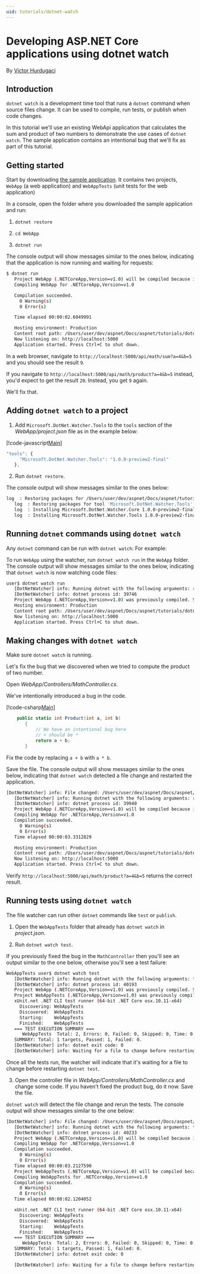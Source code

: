 ```yaml
---
uid: tutorials/dotnet-watch
---
```

<a name=dotnet-watch></a>

# Developing ASP.NET Core applications using dotnet watch

By [Victor Hurdugaci](https://twitter.com/victorhurdugaci)

## Introduction

`dotnet watch` is a development time tool that runs a `dotnet` command when source files change. It can be used to compile, run tests, or publish when code changes.

In this tutorial we'll use an existing WebApi application that calculates the sum and product of two numbers to demonstrate the use cases of `dotnet watch`. The sample application contains an intentional bug that we'll fix as part of this tutorial.

## Getting started

Start by downloading [the sample application](https://github.com/aspnet/Docs/tree/master/aspnet/tutorials/dotnet-watch/sample). It contains two projects, `WebApp` (a web application) and `WebAppTests` (unit tests for the web application)

In a console, open the folder where you downloaded the sample application and run:

1. `dotnet restore`

2. `cd WebApp`

3. `dotnet run`

The console output will show messages similar to the ones below, indicating that the application is now running and waiting for requests:

````bash
$ dotnet run
   Project WebApp (.NETCoreApp,Version=v1.0) will be compiled because inputs were modified
   Compiling WebApp for .NETCoreApp,Version=v1.0

   Compilation succeeded.
     0 Warning(s)
     0 Error(s)

   Time elapsed 00:00:02.6049991

   Hosting environment: Production
   Content root path: /Users/user/dev/aspnet/Docs/aspnet/tutorials/dotnet-watch/sample/WebApp
   Now listening on: http://localhost:5000
   Application started. Press Ctrl+C to shut down.
   ````

In a web browser, navigate to `http://localhost:5000/api/math/sum?a=4&b=5` and you should see the result `9`.

If you navigate to `http://localhost:5000/api/math/product?a=4&b=5` instead, you'd expect to get the result `20`. Instead, you get `9` again.

We'll fix that.

## Adding `dotnet watch` to a project

1. Add `Microsoft.DotNet.Watcher.Tools` to the `tools` section of the *WebApp/project.json* file as in the example below:

[!code-javascript[Main](../tutorials/dotnet-watch/sample/WebAppTests/project.json?highlight=2)]

````javascript
"tools": {
     "Microsoft.DotNet.Watcher.Tools": "1.0.0-preview2-final"
   },

   ````

2. Run `dotnet restore`.

The console output will show messages similar to the ones below:

````bash
log  : Restoring packages for /Users/user/dev/aspnet/Docs/aspnet/tutorials/dotnet-watch/sample/WebApp/project.json...
   log  : Restoring packages for tool 'Microsoft.DotNet.Watcher.Tools' in /Users/user/dev/aspnet/Docs/aspnet/tutorials/dotnet-watch/sample/WebApp/project.json...
   log  : Installing Microsoft.DotNet.Watcher.Core 1.0.0-preview2-final.
   log  : Installing Microsoft.DotNet.Watcher.Tools 1.0.0-preview2-final.
   ````

## Running `dotnet` commands using `dotnet watch`

Any `dotnet` command can be run with  `dotnet watch`:  For example:

<!--     Command  Command with watch  dotnet run  dotnet watch run  dotnet run -f net451  dotnet watch run -f net451  dotnet run -f net451 -- --arg1  dotnet watch run -f net451 -- --arg1  dotnet test  dotnet watch test -->

To run `WebApp` using the watcher, run `dotnet watch run` in the `WebApp` folder. The console output will show messages similar to the ones below, indicating that `dotnet watch` is now watching code files:

````bash
user$ dotnet watch run
   [DotNetWatcher] info: Running dotnet with the following arguments: run
   [DotNetWatcher] info: dotnet process id: 39746
   Project WebApp (.NETCoreApp,Version=v1.0) was previously compiled. Skipping compilation.
   Hosting environment: Production
   Content root path: /Users/user/dev/aspnet/Docs/aspnet/tutorials/dotnet-watch/sample/WebApp
   Now listening on: http://localhost:5000
   Application started. Press Ctrl+C to shut down.
   ````

## Making changes with `dotnet watch`

Make sure `dotnet watch` is running.

Let's fix the bug that we discovered when we tried to compute the product of two number.

Open *WebApp/Controllers/MathController.cs*.

We've intentionally introduced a bug in the code.

[!code-csharp[Main](../tutorials/dotnet-watch/sample/WebApp/Controllers/MathController.cs?highlight=5)]

````csharp
    public static int Product(int a, int b)
       {
           // We have an intentional bug here
           // + should be *
           return a + b; 
       }

   ````

Fix the code by replacing `a + b` with `a * b`.

Save the file. The console output will show messages similar to the ones below, indicating that `dotnet watch` detected a file change and restarted the application.

````bash
[DotNetWatcher] info: File changed: /Users/user/dev/aspnet/Docs/aspnet/tutorials/dotnet-watch/sample/WebApp/Controllers/MathController.cs
   [DotNetWatcher] info: Running dotnet with the following arguments: run
   [DotNetWatcher] info: dotnet process id: 39940
   Project WebApp (.NETCoreApp,Version=v1.0) will be compiled because inputs were modified
   Compiling WebApp for .NETCoreApp,Version=v1.0
   Compilation succeeded.
     0 Warning(s)
     0 Error(s)
   Time elapsed 00:00:03.3312829

   Hosting environment: Production
   Content root path: /Users/user/dev/aspnet/Docs/aspnet/tutorials/dotnet-watch/sample/WebApp
   Now listening on: http://localhost:5000
   Application started. Press Ctrl+C to shut down.
   ````

Verify `http://localhost:5000/api/math/product?a=4&b=5` returns the correct result.

## Running tests using `dotnet watch`

The file watcher can run other `dotnet` commands like `test` or `publish`.

1. Open the `WebAppTests` folder that already has `dotnet watch` in *project.json*.

2. Run `dotnet watch test`.

If you previously fixed the bug in the `MathController` then you'll see an output similar to the one below, otherwise you'll see a test failure:

````bash
WebAppTests user$ dotnet watch test
   [DotNetWatcher] info: Running dotnet with the following arguments: test
   [DotNetWatcher] info: dotnet process id: 40193
   Project WebApp (.NETCoreApp,Version=v1.0) was previously compiled. Skipping compilation.
   Project WebAppTests (.NETCoreApp,Version=v1.0) was previously compiled. Skipping compilation.
   xUnit.net .NET CLI test runner (64-bit .NET Core osx.10.11-x64)
     Discovering: WebAppTests
     Discovered:  WebAppTests
     Starting:    WebAppTests
     Finished:    WebAppTests
   === TEST EXECUTION SUMMARY ===
      WebAppTests  Total: 2, Errors: 0, Failed: 0, Skipped: 0, Time: 0.259s
   SUMMARY: Total: 1 targets, Passed: 1, Failed: 0.
   [DotNetWatcher] info: dotnet exit code: 0
   [DotNetWatcher] info: Waiting for a file to change before restarting dotnet...
   ````

Once all the tests run, the watcher will indicate that it's waiting for a file to change before restarting `dotnet test`.

3. Open the controller file in *WebApp/Controllers/MathController.cs* and change some code. If you haven't fixed the product bug, do it now. Save the file.

`dotnet watch` will detect the file change and rerun the tests. The console output will show messages similar to the one below:

````bash
[DotNetWatcher] info: File changed: /Users/user/dev/aspnet/Docs/aspnet/tutorials/dotnet-watch/sample/WebApp/Controllers/MathController.cs
   [DotNetWatcher] info: Running dotnet with the following arguments: test
   [DotNetWatcher] info: dotnet process id: 40233
   Project WebApp (.NETCoreApp,Version=v1.0) will be compiled because inputs were modified
   Compiling WebApp for .NETCoreApp,Version=v1.0
   Compilation succeeded.
     0 Warning(s)
     0 Error(s)
   Time elapsed 00:00:03.2127590
   Project WebAppTests (.NETCoreApp,Version=v1.0) will be compiled because dependencies changed
   Compiling WebAppTests for .NETCoreApp,Version=v1.0
   Compilation succeeded.
     0 Warning(s)
     0 Error(s)
   Time elapsed 00:00:02.1204052

   xUnit.net .NET CLI test runner (64-bit .NET Core osx.10.11-x64)
     Discovering: WebAppTests
     Discovered:  WebAppTests
     Starting:    WebAppTests
     Finished:    WebAppTests
   === TEST EXECUTION SUMMARY ===
      WebAppTests  Total: 2, Errors: 0, Failed: 0, Skipped: 0, Time: 0.260s
   SUMMARY: Total: 1 targets, Passed: 1, Failed: 0.
   [DotNetWatcher] info: dotnet exit code: 0

   [DotNetWatcher] info: Waiting for a file to change before restarting dotnet...
   ````
